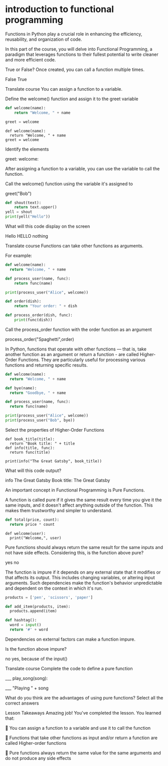 # introduction to functional programming

Functions in Python play a crucial role in enhancing the efficiency, reusability, and organization of code.

In this part of the course, you will delve into Functional Programming, a paradigm that leverages functions to their fullest potential to write cleaner and more efficient code.

True or False? Once created, you can call a function multiple times.

False
True


Translate course
You can assign a function to a variable.

Define the welcome() function and assign it to the greet variable

```py
def welcome(name):
    return "Welcome, " + name

greet = welcome
```

```PY
def welcome(name):
  return "Welcome, " + name
greet = welcome
```

Identify the elements

greet:
welcome:

After assigning a function to a variable, you can use the variable to call the function.

Call the welcome() function using the variable it's assigned to

greet("Bob")

```py
def shout(text):  
    return text.upper()
yell = shout
print(yell("Hello"))
```

What will this code display on the screen

Hello
HELLO
nothing


Translate course
Functions can take other functions as arguments.

For example:

```py
def welcome(name):
  return "Welcome, " + name

def process_user(name, func):
    return func(name)

print(process_user("Alice", welcome))
```

```py
def order(dish):
    return "Your order: " + dish

def process_order(dish, func):
    print(func(dish))
```

Call the process_order function with the order function as an argument


process_order("Spaghetti",order)

In Python, functions that operate with other functions — that is, take another function as an argument or return a function -  are called Higher-Order Functions. They are particularly useful for processing various functions and returning specific results.

```py
def welcome(name):
  return "Welcome, " + name

def bye(name):
  return "Goodbye, " + name

def process_user(name, func):
  return func(name)

print(process_user("Alice", welcome))
print(process_user("Bob", bye))

```

Select the properties of Higher-Order Functions

```PY
def book_title(title):
  return "Book title: " + title
def info(title, func):
  return func(title)

print(info("The Great Gatsby", book_title))
```

What will this code output?

info
The Great Gatsby
Book title: The Great Gatsby

An important concept in Functional Programming is Pure Functions.

A function is called pure if it gives the same result every time you give it the same inputs, and it doesn't affect anything outside of the function. This makes them trustworthy and simpler to understand.

```py
def total(price, count):
  return price * count

```

```PY
def welcome(user):
  print("Welcome,", user)
```

Pure functions should always return the same result for the same inputs and not have side effects. Considering this, is the function above pure?

yes
no

The function is impure if it depends on any external state that it modifies or that affects its output. This includes changing variables, or altering input arguments. Such dependencies make the function's behavior unpredictable and dependent on the context in which it's run.

```py
products = ['pen', 'scissors', 'paper']

def add_item(products, item):
  products.append(item)

```

```py
def hashtag():
  word = input()
  return '#' + word
```

Dependencies on external factors can make a function impure.

Is the function above impure?

no
yes, because of the input()


Translate course
Complete the code to define a pure function

___ play_song(song):
  
 ___ "Playing " + song

What do you think are the advantages of using pure functions?
Select all the correct answers


Lesson Takeaways
Amazing job! You've completed the lesson. You learned that:

🌟 You can assign a function to a variable and use it to call the function

🌟 Functions that take other functions as input and/or return a function are called Higher-order functions

🌟 Pure functions always return the same value for the same arguments and do not produce any side effects